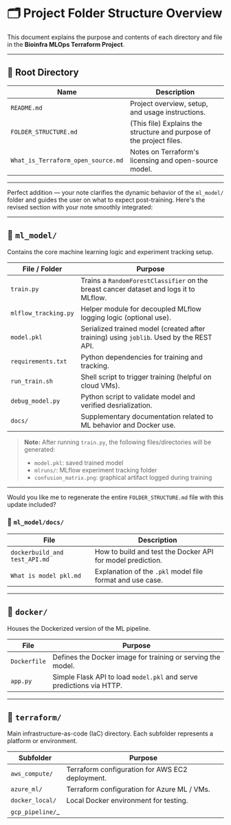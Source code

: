 # 🗂️ Project Folder Structure Overview

This document explains the purpose and contents of each directory and file in the **Bioinfra MLOps Terraform Project**.

---

## 📁 Root Directory

| Name                        | Description |
|-----------------------------|-------------|
| `README.md`                | Project overview, setup, and usage instructions. |
| `FOLDER_STRUCTURE.md`      | (This file) Explains the structure and purpose of the project files. |
| `What_is_Terraform_open_source.md` | Notes on Terraform's licensing and open-source model. |

---

Perfect addition — your note clarifies the dynamic behavior of the `ml_model/` folder and guides the user on what to expect post-training. Here's the revised section with your note smoothly integrated:

---

## 📁 `ml_model/`

Contains the core machine learning logic and experiment tracking setup.

| File / Folder        | Purpose                                                                                 |
| -------------------- | --------------------------------------------------------------------------------------- |
| `train.py`           | Trains a `RandomForestClassifier` on the breast cancer dataset and logs it to MLflow.   |
| `mlflow_tracking.py` | Helper module for decoupled MLflow logging logic (optional use).                        |
| `model.pkl`          | Serialized trained model (created after training) using `joblib`. Used by the REST API. |
| `requirements.txt`   | Python dependencies for training and tracking.                                          |
| `run_train.sh`       | Shell script to trigger training (helpful on cloud VMs).                                |
| `debug_model.py`     | Python script to validate model and verified desrialization.                            |
| `docs/`              | Supplementary documentation related to ML behavior and Docker use.                      |

> **Note:** After running `train.py`, the following files/directories will be generated:
>
> * `model.pkl`: saved trained model
> * `mlruns/`: MLflow experiment tracking folder
> * `confusion_matrix.png`: graphical artifact logged during training

---

Would you like me to regenerate the entire `FOLDER_STRUCTURE.md` file with this update included?

### 📁 `ml_model/docs/`

| File                              | Description |
|----------------------------------|-------------|
| `dockerbuild_and test_API.md`    | How to build and test the Docker API for model prediction. |
| `What is model pkl.md`           | Explanation of the `.pkl` model file format and use case. |

---

## 📁 `docker/`

Houses the Dockerized version of the ML pipeline.

| File           | Purpose |
|----------------|---------|
| `Dockerfile`   | Defines the Docker image for training or serving the model. |
| `app.py`       | Simple Flask API to load `model.pkl` and serve predictions via HTTP. |

---

## 📁 `terraform/`

Main infrastructure-as-code (IaC) directory. Each subfolder represents a platform or environment.

| Subfolder             | Purpose |
|------------------------|---------|
| `aws_compute/`         | Terraform configuration for AWS EC2 deployment. |
| `azure_ml/`            | Terraform configuration for Azure ML / VMs. |
| `docker_local/`        | Local Docker environment for testing. |
| `gcp_pipeline/`_

